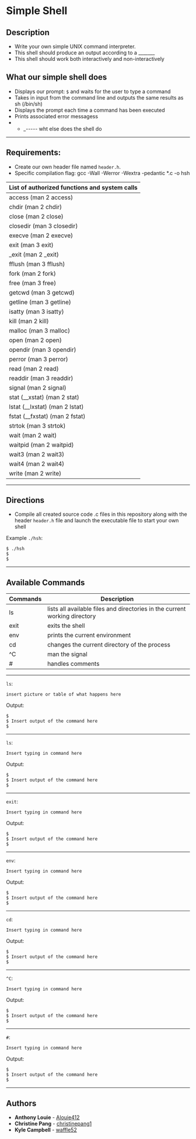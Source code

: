 # Simple Shell

## Description

* Write your own simple UNIX command interpreter.
* This shell should produce an output according to a _______
* This shell should work both interactively and non-interactively

## What our simple shell does

* Displays our prompt: `$` and waits for the user to type a command
* Takes in input from the command line and outputs the same results
as sh (/bin/sh)
* Displays the prompt each time a command has been executed
* Prints associated error messagess
* * _----- wht else does the shell do

---

## Requirements:

* Create our own header file named
``` header.h ```.
* Specific compilation flag: gcc -Wall -Werror -Wextra -pedantic *.c -o hsh

| List of authorized functions and system calls |
| --- |
| access (man 2 access)|
|chdir (man 2 chdir)|
|close (man 2 close)|
|closedir (man 3 closedir)|
|execve (man 2 execve)|
|exit (man 3 exit)|
|_exit (man 2 _exit)|
|fflush (man 3 fflush)|
|fork (man 2 fork)|
|free (man 3 free)|
|getcwd (man 3 getcwd)|
|getline (man 3 getline)|
|isatty (man 3 isatty)|
|kill (man 2 kill)|
|malloc (man 3 malloc)|
|open (man 2 open)|
|opendir (man 3 opendir)|
|perror (man 3 perror)|
|read (man 2 read)|
|readdir (man 3 readdir)|
|signal (man 2 signal)|
|stat (__xstat) (man 2 stat)|
|lstat (__lxstat) (man 2 lstat)|
|fstat (__fxstat) (man 2 fstat)|
|strtok (man 3 strtok)|
|wait (man 2 wait)|
|waitpid (man 2 waitpid)|
|wait3 (man 2 wait3)|
|wait4 (man 2 wait4)|
|write (man 2 write)|

---
## Directions

* Compile all created source code .c files in this repository along with the
header
```header.h```
file and launch the executable file to start your own shell

Example ```./hsh```:
```
$ ./hsh
$
$
```
---
## Available Commands


| Commands | Description |
--- | --- |
ls | lists all available files and directories in the current working directory
exit | exits the shell
env | prints the current environment
cd | changes the current directory of the process
^C | man the signal
\# | handles comments

---
```ls```:
```
insert picture or table of what happens here
```
Output:
```
$
$ Insert output of the command here
$
```
---

```ls```:
```
Insert typing in command here
```
Output:
```
$
$ Insert output of the command here
$
```
---

```exit```:
```
Insert typing in command here
```
Output:
```
$
$ Insert output of the command here
$
```

---

```env```:
```
Insert typing in command here
```
Output:
```
$
$ Insert output of the command here
$
```
___

```cd```:
```
Insert typing in command here
```
Output:
```
$
$ Insert output of the command here
$
```
---
```^C```:
```
Insert typing in command here
```
Output:
```
$
$ Insert output of the command here
$
```
---
```#```:
```
Insert typing in command here
```
Output:
```
$
$ Insert output of the command here
$
```

---

## Authors

* **Anthony Louie** - [Alouie412](https://github.com/Alouie412)
* **Christine Pang** - [christinepang1](https://github.com/christinepang1)
* **Kyle Campbell** - [waffle52](https://github.com/waffle52)